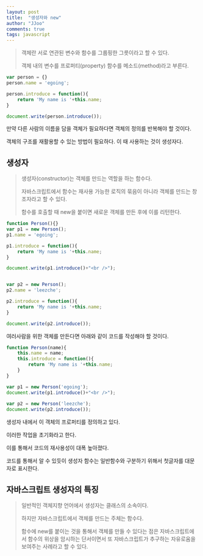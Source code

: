 ```yaml
---
layout: post
title:  "생성자와 new"
author: "JJoo"
comments: true
tags: javascript
---
```



> 객체란 서로 연관된 변수와 함수를 그룹핑한 그릇이라고 할 수 있다. 
> 
> 객체 내의 변수를 프로퍼티(property) 함수를 메소드(method)라고 부른다. 


```javascript
var person = {}
person.name = 'egoing';

person.introduce = function(){
    return 'My name is '+this.name;
}

document.write(person.introduce());
```


만약 다른 사람의 이름을 담을 객체가 필요하다면 객체의 정의를 반복해야 할 것이다. 

객체의 구조를 재활용할 수 있는 방법이 필요하다. 이 때 사용하는 것이 생성자다.


 
## 생성자

> 생성자(constructor)는 객체를 만드는 역할을 하는 함수다. 
> 
> 자바스크립트에서 함수는 재사용 가능한 로직의 묶음이 아니라 객체를 만드는 창조자라고 할 수 있다.
> 
> 함수를 호출할 때 new을 붙이면 새로운 객체를 만든 후에 이를 리턴한다. 



```javascript
function Person(){}
var p1 = new Person();
p1.name = 'egoing';

p1.introduce = function(){
    return 'My name is '+this.name; 
}

document.write(p1.introduce()+"<br />");


var p2 = new Person();
p2.name = 'leezche';

p2.introduce = function(){
    return 'My name is '+this.name; 
}

document.write(p2.introduce());
```


여러사람을 위한 객체를 만든다면 아래와 같이 코드를 작성해야 할 것이다. 



```javascript
function Person(name){
    this.name = name;
    this.introduce = function(){
        return 'My name is '+this.name; 
    }   
}

var p1 = new Person('egoing');
document.write(p1.introduce()+"<br />");
 
var p2 = new Person('leezche');
document.write(p2.introduce());
```


생성자 내에서 이 객체의 프로퍼티를 정의하고 있다. 

이러한 작업을 초기화라고 한다.

이를 통해서 코드의 재사용성이 대폭 높아졌다.

코드를 통해서 알 수 있듯이 생성자 함수는 일반함수와 구분하기 위해서 첫글자를 대문자로 표시한다.


## 자바스크립트 생성자의 특징

> 일반적인 객체지향 언어에서 생성자는 클래스의 소속이다. 
> 
> 하지만 자바스크립트에서 객체를 만드는 주체는 함수다. 
> 
> 함수에 new를 붙이는 것을 통해서 객체를 만들 수 있다는 점은 자바스크립트에서 함수의 위상을 암시하는 단서이면서 또 자바스크립트가 추구하는 자유로움을 보여주는 사례라고 할 수 있다.


